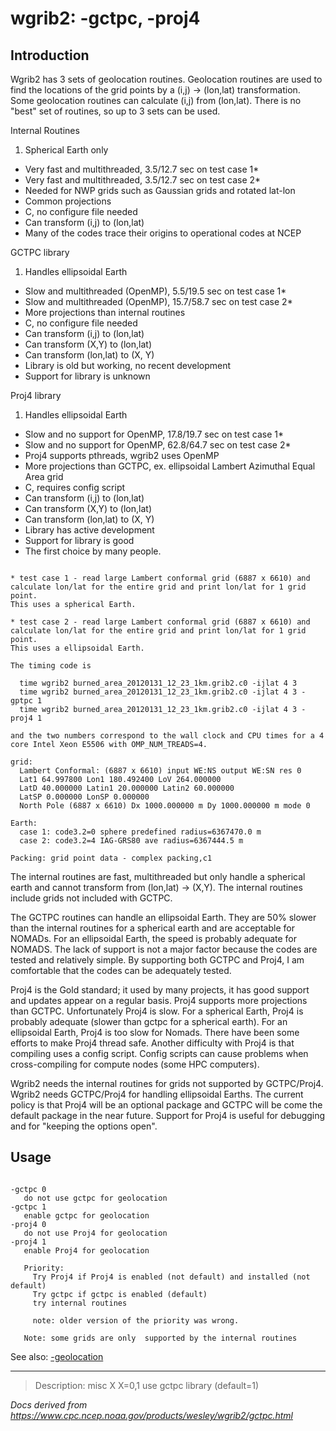 # wgrib2: -gctpc, -proj4

## Introduction

Wgrib2 has 3 sets of geolocation routines. Geolocation routines
are used to find the locations of the grid points by a (i,j) -> (lon,lat)
transformation. Some geolocation routines can calculate (i,j) from (lon,lat).
There is no "best" set of routines, so up to 3 sets can be used.

Internal Routines

1. Spherical Earth only

- Very fast and multithreaded, 3.5/12.7 sec on test case 1\*
- Very fast and multithreaded, 3.5/12.7 sec on test case 2\*
- Needed for NWP grids such as Gaussian grids and rotated lat-lon
- Common projections
- C, no configure file needed
- Can transform (i,j) to (lon,lat)
- Many of the codes trace their origins to operational codes at NCEP

GCTPC library

1. Handles ellipsoidal Earth

- Slow and multithreaded (OpenMP), 5.5/19.5 sec on test case 1\*
- Slow and multithreaded (OpenMP), 15.7/58.7 sec on test case 2\*
- More projections than internal routines
- C, no configure file needed
- Can transform (i,j) to (lon,lat)
- Can transform (X,Y) to (lon,lat)
- Can transform (lon,lat) to (X, Y)
- Library is old but working, no recent development
- Support for library is unknown

Proj4 library

1. Handles ellipsoidal Earth

- Slow and no support for OpenMP, 17.8/19.7 sec on test case 1\*
- Slow and no support for OpenMP, 62.8/64.7 sec on test case 2\*
- Proj4 supports pthreads, wgrib2 uses OpenMP
- More projections than GCTPC, ex. ellipsoidal Lambert Azimuthal Equal Area grid
- C, requires config script
- Can transform (i,j) to (lon,lat)
- Can transform (X,Y) to (lon,lat)
- Can transform (lon,lat) to (X, Y)
- Library has active development
- Support for library is good
- The first choice by many people.

```

* test case 1 - read large Lambert conformal grid (6887 x 6610) and
calculate lon/lat for the entire grid and print lon/lat for 1 grid point.
This uses a spherical Earth.

* test case 2 - read large Lambert conformal grid (6887 x 6610) and
calculate lon/lat for the entire grid and print lon/lat for 1 grid point.
This uses a ellipsoidal Earth.

The timing code is

  time wgrib2 burned_area_20120131_12_23_1km.grib2.c0 -ijlat 4 3
  time wgrib2 burned_area_20120131_12_23_1km.grib2.c0 -ijlat 4 3 -gptpc 1
  time wgrib2 burned_area_20120131_12_23_1km.grib2.c0 -ijlat 4 3 -proj4 1

and the two numbers correspond to the wall clock and CPU times for a 4
core Intel Xeon E5506 with OMP_NUM_TREADS=4.

grid:
  Lambert Conformal: (6887 x 6610) input WE:NS output WE:SN res 0
  Lat1 64.997800 Lon1 180.492400 LoV 264.000000
  LatD 40.000000 Latin1 20.000000 Latin2 60.000000
  LatSP 0.000000 LonSP 0.000000
  North Pole (6887 x 6610) Dx 1000.000000 m Dy 1000.000000 m mode 0

Earth:
  case 1: code3.2=0 sphere predefined radius=6367470.0 m
  case 2: code3.2=4 IAG-GRS80 ave radius=6367444.5 m

Packing: grid point data - complex packing,c1

```

The internal routines are fast, multithreaded but only handle
a spherical earth and cannot transform from (lon,lat) -> (X,Y).
The internal routines include grids not included with GCTPC.

The GCTPC routines can handle an ellipsoidal Earth. They are
50% slower than the internal routines for a spherical earth and
are acceptable for NOMADs. For an ellipsoidal Earth, the speed is
probably adequate for NOMADS. The lack of support is not a major factor
because the codes are tested and relatively simple. By supporting
both GCTPC and Proj4, I am comfortable that the codes can be
adequately tested.

Proj4 is the Gold standard; it used by many projects, it has
good support and updates appear on a regular basis. Proj4 supports
more projections than GCTPC. Unfortunately Proj4 is slow. For a
spherical Earth, Proj4 is probably adequate (slower than gctpc
for a spherical earth). For an ellipsoidal Earth, Proj4 is
too slow for Nomads. There have been some efforts to make Proj4
thread safe. Another difficulty with Proj4 is that compiling
uses a config script. Config scripts can cause problems
when cross-compiling for compute nodes (some HPC computers).

Wgrib2 needs the internal routines for grids not supported by
GCTPC/Proj4. Wgrib2 needs GCTPC/Proj4 for handling ellipsoidal
Earths. The current policy is that Proj4 will be an optional
package and GCTPC will be come the default package in the
near future. Support for Proj4 is useful for debugging and
for "keeping the options open".

## Usage

```

-gctpc 0
   do not use gctpc for geolocation
-gctpc 1
   enable gctpc for geolocation
-proj4 0
   do not use Proj4 for geolocation
-proj4 1
   enable Proj4 for geolocation

   Priority:
     Try Proj4 if Proj4 is enabled (not default) and installed (not default)
     Try gctpc if gctpc is enabled (default)
     try internal routines

     note: older version of the priority was wrong.

   Note: some grids are only  supported by the internal routines

```

See also:
[-geolocation](./geolocation.html)

---

> Description: misc X X=0,1 use gctpc library (default=1)

_Docs derived from <https://www.cpc.ncep.noaa.gov/products/wesley/wgrib2/gctpc.html>_

